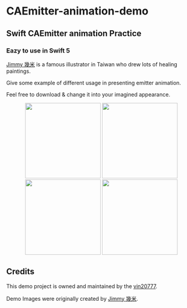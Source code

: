 # CAEmitter-animation-demo
## Swift CAEmitter animation Practice

### Eazy to use in Swift 5

[Jimmy 幾米](https://zh.wikipedia.org/wiki/%E5%B9%BE%E7%B1%B3) is a famous illustrator in Taiwan who drew lots of healing paintings.

Give some example of different usage in presenting emitter animation.

Feel free to download & change it into your imagined appearance.

<p align="middle" >
  <img src="https://user-images.githubusercontent.com/31400661/30370036-ea4b386c-98a8-11e7-86d5-d0bb36e4604a.gif" width="200">
  <img src="https://user-images.githubusercontent.com/31400661/30370058-fc3c96f6-98a8-11e7-9701-a856d6e9fc6e.gif" width="200">
  <img src="https://user-images.githubusercontent.com/31400661/30370060-fe924c3e-98a8-11e7-8044-cb406fc60d68.gif" width="200">
  <img src="https://user-images.githubusercontent.com/31400661/30370062-000aa5a2-98a9-11e7-86d0-d3f8949c07fd.gif" width="200">
</p>

## Credits

This demo project is owned and maintained by the <a href="mailto:vin20777@gmail.com">vin20777</a>.

Demo Images were originally created by [Jimmy 幾米](https://zh.wikipedia.org/wiki/%E5%B9%BE%E7%B1%B3).
